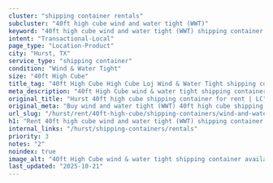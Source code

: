 ```yaml
---
cluster: "shipping container rentals"
subcluster: "40ft high cube wind and water tight (WWT)"
keyword: "40ft high cube wind and water tight (WWT) shipping container for rent Hurst, TX"
intent: "Transactional-Local"
page_type: "Location-Product"
city: "Hurst, TX"
service_type: "shipping container"
condition: "Wind & Water Tight"
size: "40ft High Cube"
title_tag: "40ft High Cube High Cube Loj Wind & Water Tight shipping container Sales in Hurst | LC Container"
meta_description: "40ft High Cube wind & water tight shipping container sales in Hurst. High cube containers with extra height. Fast delivery, competitive pricing. Serving shipping containers area. Quote ID: HMI. Call (214) 524-4168 for your free quote today."
original_title: "Hurst 40ft high cube shipping container for rent | LC"
original_meta: "Buy wind and water tight (WWT) 40ft high cube shipping container rent with local delivery in Hurst, TX. LC Container — local Since 2003. Request a fast quote today."
url_slug: "/hurst/rent/40ft-high-cube/shipping-containers/wind-and-water-tight-wwt"
h1: "Rent 40ft high cube wind and water tight (WWT) shipping container in Hurst"
internal_links: "/hurst/shipping-containers/rentals"
priority: 3
notes: "2"
noindex: true
image_alt: "40ft High Cube wind & water tight shipping container available for delivery in Hurst"
last_updated: "2025-10-21"
---
```


<!-- TODO: Add unique city/inventory copy, images, and internal links here. -->
